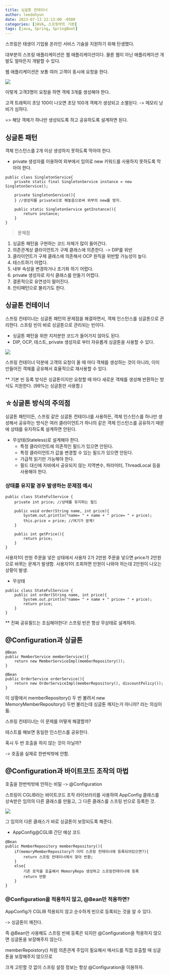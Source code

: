 ```yaml
---
title: 싱글톤 컨테이너
author: leedohyun
date: 2023-07-13 22:13:00 -0500
categories: [JAVA, 스프링부트 기본]
tags: [java, Spring, SpringBoot]
---
```


스프링은 태생이 기업용 온라인 서비스 기술을 지원하기 위해 탄생했다.

대부분의 스프링 애플리케이션은 웹 애플리케이션이다. 물론 웹이 아닌 애플리케이션 개발도 얼마든지 개발할 수 있다.

웹 애플리케이션은 보통 여러 고객이 동시에 요청을 한다.

![](https://blog.kakaocdn.net/dn/BoqVt/btsnF6JJsnF/IzmQ1gTOlis7u5UjLnkI2K/img.png)

이렇게 고객3명이 요청을 하면 객체 3개를 생성해야 한다.

고객 트래픽이 초당 100이 나오면 초당 100개 객체가 생성되고 소멸된다. -> 메모리 낭비가 심하다.

=> 해당 객체가 하나만 생성되도록 하고 공유하도록 설계하면 된다.

## 싱글톤 패턴

객체 인스턴스를 2개 이상 생성하지 못하도록 막아야 한다.
- private 생성자를 이용하여 외부에서 임의로 new 키워드를 사용하지 못하도록 막아야 한다.

```
public class SingletonService{
	private static final SingletonService instance = new SingletonService();
	
	private SingletonService(){
	} //생성자를 private으로 해놓음으로써 외부의 new를 방지.
	
	public static SingletonService getInstance(){
		return instance;
	}
}
```

> 문제점

1. 싱글톤 패턴을 구현하는 코드 자체가 많이 들어간다.
2. 의존관계상 클라이언트가 구체 클래스에 의존한다. -> DIP를 위반
3. 클라이언트가 구체 클래스에 의존해서 OCP 원칙을 위반할 가능성이 높다.
4. 테스트하기 어렵다.
5. 내부 속성을 변경하거나 초기화 하기 어렵다.
6. private 생성자로 자식 클래스를 만들기 어렵다.
7. 결론적으로 유연성이 떨어진다.
8. 안티패턴으로 불리기도 한다.

## 싱글톤 컨테이너

스프링 컨테이너는 싱글톤 패턴의 문제점을 해결하면서, 객체 인스턴스를 싱글톤으로 관리한다. 스프링 빈이 바로 싱글톤으로 관리되는 빈이다.

- 싱글톤 패턴을 위한 지저분한 코드가 들어가지 않아도 된다.
- DIP, OCP, 테스트, private 생성자로 부터 자유롭게 싱글톤을 사용할 수 있다.

![](https://blog.kakaocdn.net/dn/bVKEf2/btsnEkPO6fc/0Nx4GHgEeAKpL3fwIStnE0/img.png)

스프링 컨테이너 덕분에 고객의 요청이 올 때 마다 객체를 생성하는 것이 아니라, 이미 만들어진 객체를 공유해서 효율적으로 재사용할 수 있다.

** 기본 빈 등록 방식은 싱글톤이지만 요청할 때 마다 새로운 객체를 생성해 반환하는 방식도 지원한다. (99%는 싱글톤만 사용함.)

## ☆싱글톤 방식의 주의점

싱글톤 패턴이든, 스프링 같은 싱글톤 컨테이너를 사용하든, 객체 인스턴스를 하나만 생성해서 공유하는 방식은 여러 클라이언트가 하나의 같은 객체 인스턴스를 공유하기 때문에 상태를 유지하도록 설계하면 안된다.

- 무상태(Stateless)로 설계해야 한다.
	- 특정 클라이언트에 의존적인 필드가 있으면 안된다.
	- 특정 클라이언트가 값을 변경할 수 있는 필드가 있으면 안된다.
	- 가급적 읽기만 가능해야 한다.
	- 필드 대신에 자바에서 공유되지 않는 지역변수, 파라미터, ThreadLocal 등을 사용해야 한다.

### 상태를 유지할 경우 발생하는 문제점 예시

```
public class StateFulService {  
	private int price; //상태를 유지하는 필드  
  
	public void order(String name, int price){  
		System.out.println("name= " + name + " price= " + price);  
		this.price = price; //여기가 문제! 
	}  
  
	public int getPrice(){  
		return price;  
	}  
}
```

사용자1이 만원 주문을 넣은 상태에서 사용자 2가 2만원 주문을 넣으면 price가 2만원으로 바뀌는 문제가 발생함. 사용자1이 조회하면 만원이 나와야 하는데 2만원이 나오는 상황이 발생.

- 무상태

```
public class StateFulService {   
	public int order(String name, int price){  
		System.out.println("name= " + name + " price= " + price);  
		return price;
	}  
}
```

** 진짜 공유필드는 조심해야한다! 스프링 빈은 항상 무상태로 설계하자.

## @Configuration과 싱글톤

```
@Bean
public MemberService memberService(){
	return new MemberServiceImpl(memberRepository());
}

@Bean
public OrderService orderService(){
	return new OrderServiceImpl(memberRepository(), discountPolicy());
}
```

이 상황에서 memberRepository() 두 번 불려서 new MemoryMemberRepository() 두번 불리는데 싱글톤 깨지는거 아니야? 라는 의심이 듦.

스프링 컨테이너는 이 문제를 어떻게 해결할까?

테스트를 해보면 동일한 인스턴스를 공유한다.

혹시 두 번 호출을 하지 않는 것이 아닐까?

-> 호출을 실제로 한번씩밖에 안함.

## @Configuration과 바이트코드 조작의 마법

호출을 한번씩밖에 안하는 비밀 -> @Configuration

스프링이 CGLIB라는 바이트코드 조작 라이브러리를 사용하여 AppConfig 클래스를 상속받은 임의의 다른 클래스를 만들고, 그 다른 클래스를 스프링 빈으로 등록한 것.

![](https://blog.kakaocdn.net/dn/dzD2qC/btsnDNx9On2/KmDaMSUMBCI9r79dDAGosK/img.png)

그 임의의 다른 클래스가 바로 싱글톤이 보장되도록 해준다.

- AppConfig@CGLIB 간단 예상 코드

```
@Bean
public MemberRepository memberRepository(){
	if(memoryMemberRepository가 이미 스프링 컨테이너에 등록되어있으면?){
		return 스프링 컨테이너에서 찾아 반환;
	}
	else{
		기존 로직을 호출해서 MemoryRepo 생성하고 스프링컨테이너에 등록
		return 반환
	}
}
```

### @Configuration을 적용하지 않고, @Bean만 적용하면?

AppConfig가 CGLIB 적용되지 않고 순수하게 빈으로 등록되는 것을 알 수 있다.

-> 싱글톤이 깨진다.

즉 @Bean만 사용해도 스프링 빈에 등록은 되지만 @Configuration을 적용하지 않으면 싱글톤을 보장해주지 않는다.

memberRepoistory() 처럼 의존관계 주입이 필요해서 메서드를 직접 호출할 때 싱글톤을 보장해주지 않으므로

크게 고민할 것 없이 스프링 설정 정보는 항상 @Configuration을 이용하자.
